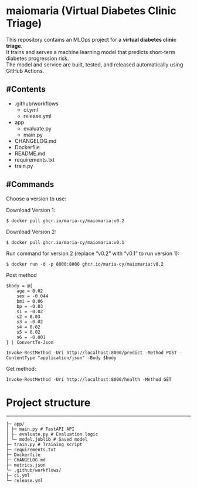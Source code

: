 # maiomaria (Virtual Diabetes Clinic Triage)

This repository contains an MLOps project for a **virtual diabetes clinic triage**.  
It trains and serves a machine learning model that predicts short-term diabetes progression risk.  
The model and service are built, tested, and released automatically using GitHub Actions.

#Contents
---
- .github/workflows
    - ci.yml
    - release.yml 
- app
    - evaluate.py 
    - main.py 
- CHANGELOG.md
- Dockerfile
- README.md
- requirements.txt
- train.py

#Commands
---
Choose a version to use:

Download Version 1:
```
$ docker pull ghcr.io/maria-cy/maiomaria:v0.2
```
Download Version 2:
```
$ docker pull ghcr.io/maria-cy/maiomaria:v0.1
```

Run command for version 2 (replace “v0.2” with “v0.1” to run version 1):
```
$ docker run -d -p 8000:8000 ghcr.io/maria-cy/maiomaria:v0.2
```

Post method
```
$body = @{
    age = 0.02
    sex = -0.044
    bmi = 0.06
    bp = -0.03
    s1 = -0.02
    s2 = 0.03
    s3 = -0.02
    s4 = 0.02
    s5 = 0.02
    s6 = -0.001
} | ConvertTo-Json

Invoke-RestMethod -Uri http://localhost:8000/predict -Method POST -ContentType "application/json" -Body $body
```

Get method:
```
Invoke-RestMethod -Uri http://localhost:8000/health -Method GET
```



# Project structure
---
```
├─ app/
│ ├─ main.py # FastAPI API
│ ├─ evaluate.py # Evaluation logic
│ └─ model.joblib # Saved model
├─ train.py # Training script
├─ requirements.txt
├─ Dockerfile
├─ CHANGELOG.md
├─ metrics.json
└─ .github/workflows/
├─ ci.yml
└─ release.yml
```

